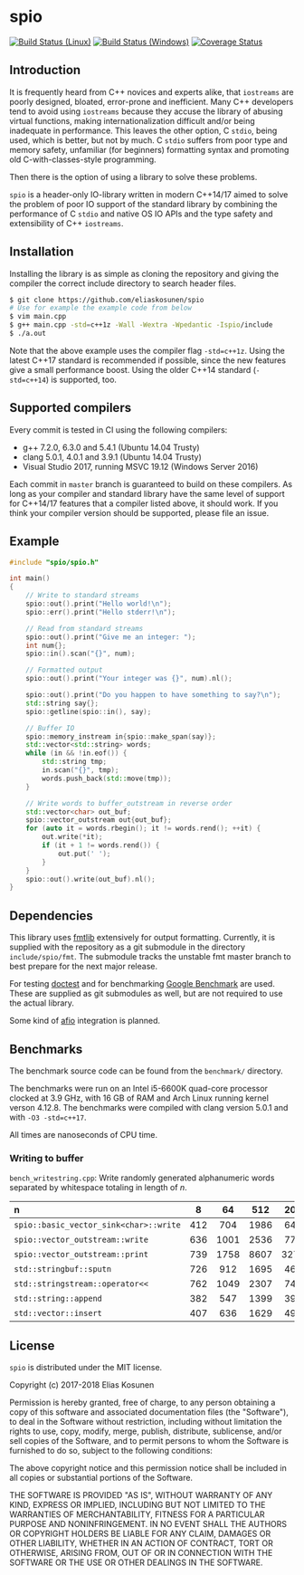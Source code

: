 # spio

[![Build Status (Linux)](https://travis-ci.org/eliaskosunen/spio.svg?branch=master)](https://travis-ci.org/eliaskosunen/spio)
[![Build Status (Windows)](https://ci.appveyor.com/api/projects/status/8inevtt3rbnx36ql/branch/master?svg=true)](https://ci.appveyor.com/project/varuna-lang/spio/branch/master)
[![Coverage Status](https://coveralls.io/repos/github/eliaskosunen/spio/badge.svg)](https://coveralls.io/github/eliaskosunen/spio)

## Introduction

It is frequently heard from C++ novices and experts alike, that `iostreams` are poorly designed, bloated, error-prone and inefficient.
Many C++ developers tend to avoid using `iostreams` because they accuse the library of abusing virtual functions, making internationalization difficult and/or being inadequate in performance.
This leaves the other option, C `stdio`, being used, which is better, but not by much.
C `stdio` suffers from poor type and memory safety, unfamiliar (for beginners) formatting syntax and promoting old C-with-classes-style programming.

Then there is the option of using a library to solve these problems.

`spio` is a header-only IO-library written in modern C++14/17 aimed to solve the problem of poor IO support of the standard library
by combining the performance of C `stdio` and native OS IO APIs and the type safety and extensibility of C++ `iostreams`.

## Installation

Installing the library is as simple as cloning the repository and giving the compiler the correct include directory to search header files.

```sh
$ git clone https://github.com/eliaskosunen/spio
# Use for example the example code from below
$ vim main.cpp
$ g++ main.cpp -std=c++1z -Wall -Wextra -Wpedantic -Ispio/include
$ ./a.out
```

Note that the above example uses the compiler flag `-std=c++1z`. Using the latest C++17 standard is recommended if possible, since the new features give a small performance boost.
Using the older C++14 standard (`-std=c++14`) is supported, too.

## Supported compilers

Every commit is tested in CI using the following compilers:

* g++ 7.2.0, 6.3.0 and 5.4.1 (Ubuntu 14.04 Trusty)
* clang 5.0.1, 4.0.1 and 3.9.1 (Ubuntu 14.04 Trusty)
* Visual Studio 2017, running MSVC 19.12 (Windows Server 2016)

Each commit in `master` branch is guaranteed to build on these compilers.
As long as your compiler and standard library have the same level of support for C++14/17 features that a compiler listed above, it should work.
If you think your compiler version should be supported, please file an issue.

## Example

```cpp
#include "spio/spio.h"

int main()
{
    // Write to standard streams
    spio::out().print("Hello world!\n");
    spio::err().print("Hello stderr!\n");

    // Read from standard streams
    spio::out().print("Give me an integer: ");
    int num{};
    spio::in().scan("{}", num);

    // Formatted output
    spio::out().print("Your integer was {}", num).nl();

    spio::out().print("Do you happen to have something to say?\n");
    std::string say{};
    spio::getline(spio::in(), say);

    // Buffer IO
    spio::memory_instream in{spio::make_span(say)};
    std::vector<std::string> words;
    while (in && !in.eof()) {
        std::string tmp;
        in.scan("{}", tmp);
        words.push_back(std::move(tmp));
    }

    // Write words to buffer_outstream in reverse order
    std::vector<char> out_buf;
    spio::vector_outstream out{out_buf};
    for (auto it = words.rbegin(); it != words.rend(); ++it) {
        out.write(*it);
        if (it + 1 != words.rend()) {
            out.put(' ');
        }
    }
    spio::out().write(out_buf).nl();
}
```

## Dependencies

This library uses [fmtlib](https://github.com/fmtlib/fmt) extensively for output formatting. Currently, it is supplied with the repository as a git submodule in the directory
`include/spio/fmt`. The submodule tracks the unstable fmt master branch to best prepare for the next major release.

For testing [doctest](https://github.com/onqtam/doctest) and for benchmarking [Google Benchmark](https://github.com/google/benchmark) are used. These are supplied as git submodules as
well, but are not required to use the actual library.

Some kind of [afio](https://github.com/ned14/afio) integration is planned.

## Benchmarks

The benchmark source code can be found from the `benchmark/` directory.

The benchmarks were run on an Intel i5-6600K quad-core processor clocked at 3.9 GHz, with 16 GB of RAM and Arch Linux running kernel verson 4.12.8.
The benchmarks were compiled with clang version 5.0.1 and with `-O3 -std=c++17`.

All times are nanoseconds of CPU time.

### Writing to buffer

`bench_writestring.cpp`: Write randomly generated alphanumeric words separated by whitespace totaling in length of _n_.

n                                        | 8    | 64    | 512   | 2048
 :-------------------------------------- | :--: | :---: | :---: | :-:
`spio::basic_vector_sink<char>::write`   | 412  | 704   | 1986  | 6413
`spio::vector_outstream::write`          | 636  | 1001  | 2536  | 7769
`spio::vector_outstream::print`          | 739  | 1758  | 8607  | 32765
`std::stringbuf::sputn`                  | 726  | 912   | 1695  | 4694
`std::stringstream::operator<<`          | 762  | 1049  | 2307  | 7487
`std::string::append`                    | 382  | 547   | 1399  | 3903
`std::vector::insert`                    | 407  | 636   | 1629  | 4921

## License

`spio` is distributed under the MIT license.

Copyright (c) 2017-2018 Elias Kosunen

Permission is hereby granted, free of charge, to any person obtaining a copy of this software and associated documentation files (the "Software"), to deal in the Software without restriction, including without limitation the rights to use, copy, modify, merge, publish, distribute, sublicense, and/or sell copies of the Software, and to permit persons to whom the Software is furnished to do so, subject to the following conditions:

The above copyright notice and this permission notice shall be included in all copies or substantial portions of the Software.

THE SOFTWARE IS PROVIDED "AS IS", WITHOUT WARRANTY OF ANY KIND, EXPRESS OR IMPLIED, INCLUDING BUT NOT LIMITED TO THE WARRANTIES OF MERCHANTABILITY, FITNESS FOR A PARTICULAR PURPOSE AND NONINFRINGEMENT. IN NO EVENT SHALL THE AUTHORS OR COPYRIGHT HOLDERS BE LIABLE FOR ANY CLAIM, DAMAGES OR OTHER LIABILITY, WHETHER IN AN ACTION OF CONTRACT, TORT OR OTHERWISE, ARISING FROM, OUT OF OR IN CONNECTION WITH THE SOFTWARE OR THE USE OR OTHER DEALINGS IN THE SOFTWARE.
